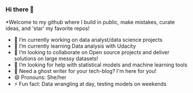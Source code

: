 ### Hi there 👋


*Welcome to my github where I build in public, make mistakes, curate ideas, and 'star' my favorite repos!


 - 🔭 I’m currently working on data analyst/data science projects
 - 🌱 I’m currently learning Data analysis with Udacity
 - 👯 I’m looking to collaborate on Open source projects and deliver solutions on large messy datasets!
 - 🤔 I’m looking for help with statistical models and machine learning tools 
 - 💬 Need a ghost writer for your tech-blog? I'm here for you!
 - 😄 Pronouns: She/her
 - ⚡ Fun fact: Data wrangling at day, testing models on weekends
